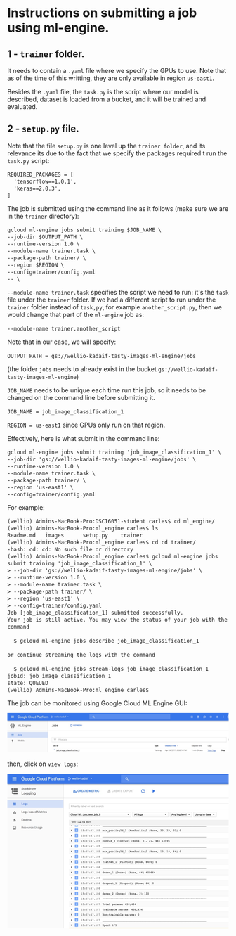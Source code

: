 # Instructions on submitting a job using ml-engine.

## 1 - `trainer` folder.

It needs to contain a `.yaml` file where we specify the GPUs to use. Note that as of the time of this writting, they are only available in region `us-east1`.

Besides the `.yaml` file, the `task.py` is the script where our model is described, dataset is loaded from a bucket, and it will be trained and evaluated.

## 2 - `setup.py` file.

Note that the file `setup.py` is one level up the `trainer folder`, and its relevance its due to the fact that we specify the packages required t run the `task.py` script:

```
REQUIRED_PACKAGES = [
  'tensorflow==1.0.1',
  'keras==2.0.3',
]
```
The job is submitted using the command line as it follows (make sure we are in the `trainer` directory):

```
gcloud ml-engine jobs submit training $JOB_NAME \
--job-dir $OUTPUT_PATH \
--runtime-version 1.0 \
--module-name trainer.task \
--package-path trainer/ \
--region $REGION \
--config=trainer/config.yaml
-- \
```

`--module-name trainer.task` specifies the script we need to run: it's the `task` file under the `trainer` folder. If we had a different script to run under the `trainer` folder instead of `task,py`, for example `another_script.py`, then we would change that part of the `ml-engine` job as:

`--module-name trainer.another_script`

Note that in our case, we will specify:

`OUTPUT_PATH = gs://wellio-kadaif-tasty-images-ml-engine/jobs`

(the folder `jobs` needs to already exist in the bucket `gs://wellio-kadaif-tasty-images-ml-engine`)

`JOB_NAME` needs to be unique each time run this job, so it needs to be changed on the command line before submitting it.

`JOB_NAME = job_image_classification_1`

`REGION = us-east1` since GPUs only run on that region.

Effectively, here is what submit in the command line:

```
gcloud ml-engine jobs submit training 'job_image_classification_1' \
--job-dir 'gs://wellio-kadaif-tasty-images-ml-engine/jobs' \
--runtime-version 1.0 \
--module-name trainer.task \
--package-path trainer/ \
--region 'us-east1' \
--config=trainer/config.yaml
```

For example:

```
(wellio) Admins-MacBook-Pro:DSCI6051-student carles$ cd ml_engine/
(wellio) Admins-MacBook-Pro:ml_engine carles$ ls
Readme.md	images		setup.py	trainer
(wellio) Admins-MacBook-Pro:ml_engine carles$ cd cd trainer/
-bash: cd: cd: No such file or directory
(wellio) Admins-MacBook-Pro:ml_engine carles$ gcloud ml-engine jobs submit training 'job_image_classification_1' \
> --job-dir 'gs://wellio-kadaif-tasty-images-ml-engine/jobs' \
> --runtime-version 1.0 \
> --module-name trainer.task \
> --package-path trainer/ \
> --region 'us-east1' \
> --config=trainer/config.yaml
Job [job_image_classification_1] submitted successfully.
Your job is still active. You may view the status of your job with the command

  $ gcloud ml-engine jobs describe job_image_classification_1

or continue streaming the logs with the command

  $ gcloud ml-engine jobs stream-logs job_image_classification_1
jobId: job_image_classification_1
state: QUEUED
(wellio) Admins-MacBook-Pro:ml_engine carles$
```

The job can be monitored using Google Cloud ML Engine GUI:

<img src='images/ml_engine_0.jpg' />

then, click on `view logs`:

<img src='images/ml_engine.jpg' />
